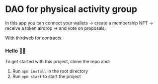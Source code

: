 # DAO for physical activity group

In this app you can connect your wallets → create a membership NFT → receive a token airdrop → and vote on proposals.

With thirdweb for contracts.

### **Hello 👋🤓**
To get started with this project, clone the repo and:

1. Run `npm install` in the root directory
2. Run `npm start` to start the project
